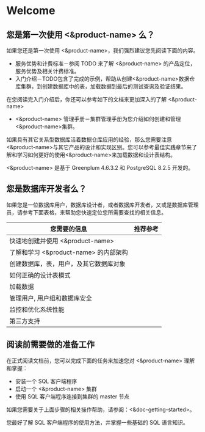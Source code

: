 # Welcome #
## 您是第一次使用 <&product-name> 么？ ##
如果您还是第一次使用 <&product-name>，我们强烈建议您先阅读下面的内容。

* 服务优势和计费标准－参阅 TODO 来了解 <&product-name> 的产品定位，服务优势及相关计费标准。
* 入门介绍－TODO包含了完成的示例，帮助从创建<&product-name>数据仓库集群，到创建数据库中的表，加载数据到最后的测试查询及验证结果。

在您阅读完入门介绍后，你还可以参考如下的文档来更加深入的了解 <&product-name>

* <&product-name> 管理手册－集群管理手册为您介绍如何创建和管理<&product-name>集群。

如果具有其它关系型数据库活着数据仓库应用的经验，那么您需要注意<&product-name>与其它产品的设计和实现区别。您可以参考最佳实践章节来了解和学习如何更好的使用<&product-name>来加载数据和设计表结构。

<&product-name> 是基于 Greenplum 4.6.3.2 和 PostgreSQL 8.2.5 开发的。

## 您是数据库开发者么？ ##
如果您是一位数据库用户，数据库设计者，或者数据库开发者，又或是数据库管理员，请参考下面表格，来帮助您快速定位您所需要查找的相关信息。

| 您需要的信息 | 推荐参考 |
|----|----|
| 快速地创建并使用 <&product-name>  | |
| 了解和学习 <&product-name> 的内部架构| |
| 创建数据库，表，用户，及其它数据库对象||
| 如何正确的设计表模式 ||
| 加载数据 ||
| 管理用户, 用户组和数据库安全||
| 监控和优化系统性能 ||
| 第三方支持 ||

## 阅读前需要做的准备工作 ##
在正式阅读文档前，您可以完成下面的任务来加速您对 <&product-name> 理解和掌握：

* 安装一个 SQL 客户端程序
* 启动一个 <&product-name> 集群
* 使用 SQL 客户端程序连接到集群的 master 节点

如果您需要关于上面步骤的相关操作帮助，请参阅：<&doc-getting-started>。

您最好了解 SQL 客户端程序的使用方法，并掌握一些基础的 SQL 语言知识。
